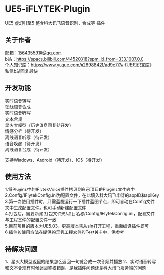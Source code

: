 # UE5-iFLYTEK-Plugin
UE5 虚幻引擎5 整合科大讯飞语音识别、合成等 插件

## 关于作者
邮箱：1564355910@qq.com\
b站：https://space.bilibili.com/44520318?spm_id_from=333.1007.0.0 \
个人知识库：https://www.yuque.com/u28988421/ad9c7i?# 《UE知识宝库》\
私信b站回复最快

## 开发功能
实时语音转写\
在线语音合成\
实时语音听写\
文本合规\
星火大模型（历史消息回复待开发）\
情感分析（待开发）\
离线语音听写（待开发）\
语音唤醒（待开发）\
离线语音合成（待开发）

支持Windows、Android（待开发）、IOS（待开发）

## 使用方法
1.将Plugins中的IFlytekVoice插件拷贝到自己项目的Plugins文件夹中\
2.Config/IFlytekConfig.ini为配置文件，在此填入科大讯飞申请的appID和apiKey\
3.第一次使用插件时，只需蓝图运行一下插件蓝图节点，即可自动在Config文件夹中生成配置文件。也可手动新建配置文件\
4.打包后，需要新建 打包文件夹/项目名称/Config/IFlytekConfig.ini，配置文件与工程文件的配置文件一致\
5.目前项目的版本为UE5.03，更高版本需从sln打开工程，重新编译插件即可\
6.插件的使用方法在提供的示例工程文件的Test关卡中，供参考

## 待解决问题
1、星火大模型返回的结果怎么返回一句就合成一次音频并播放
2、实时语音转写和文本合规有时候返回鉴权错误，是我插件问题还是科大讯飞服务端的问题

